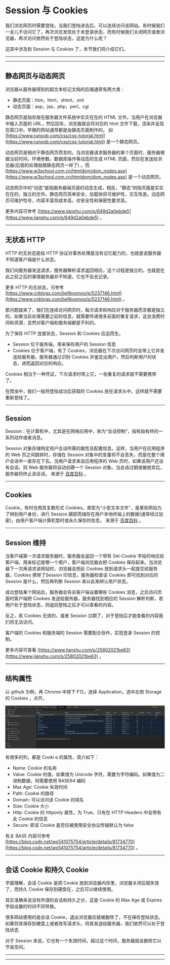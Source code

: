 # Session 与 Cookies

我们浏览网页时需要登陆，当我们登陆进去后，可以连续访问该网站。有时候我们一会儿不访问它了，再次浏览发现处于未登录状态，而有时候我们关闭网页或者浏览器，再次访问依然处于登陆状态，这是为什么呢？

这其中涉及到 Session 与 Cookies 了，本节我们将介绍它们。

---
---

## 静态网页与动态网页

浏览器从服务器得到的超文本标记文档的后缀通常有两大类：

* 静态页面：htm，html，shtml，xml
* 动态页面：asp，jsp，php，perl，cgi

静态网页是指存放在服务器文件系统中实实在在的 HTML 文件。当用户在浏览器中输入页面的 URL，然后回车，浏览器就会将对应的 html 文件下载，渲染并呈现在窗口中。早期的网站通常都是由静态页面制作的。
如 [https://www.runoob.com/css/css-tutorial.html](https://www.runoob.com/css/css-tutorial.html) 是一个静态网页。

动态网页是相对于静态网页而言的。当浏览器请求服务器的某个页面时，服务器根据当前时间，环境参数，数据库操作等动态的生成 HTML 页面，然后在发送给浏览器(后面的处理就跟静态网页一样了)
。而 [https://www.w3school.com.cn/htmldom/dom_nodes.asp](https://www.w3school.com.cn/htmldom/dom_nodes.asp) 是一个动态网页。

动态网页中的“动态”是指服务器端页面的动态生成，相反，“静态”则指页面是实实在在的，独立的文件。静态网页简单安全，加载快但可维护性，交互性差。动态网页可维护性号，内容丰富但成本高，对安全性和保密性要求高。

更多内容可参考 [https://www.jianshu.com/p/649d2a0ebde5](https://www.jianshu.com/p/649d2a0ebde5) 。

---

## 无状态 HTTP

HTTP 的无状态是指 HTTP 协议对事务处理是没有记忆能力的，也就是说服务器不知道客户端是什么状态。

我们向服务器发送请求，服务器解析请求返回相应，这个过程是独立的，也就是在此之前之后的事情服务器并不知道，它也不会去记录。

更多 HTTP 的无状态，可参考 [https://www.cnblogs.com/bellkosmos/p/5237146.html](https://www.cnblogs.com/bellkosmos/p/5237146.html)
。

那问题就来了，我们在连续访问网页时，每次请求和响应对于服务器而言都是独立的，如果当前处理需要之前的信息，就需要传递很多前面的重复请求，这会浪费时间和资源，显然对客户端和服务端都是不利的。

为了保存 HTTP 连接状态，Session 和 Cookies 应运而生。

* Session 位于服务端，用来保存用户的 Session 信息
* Cookies 位于客户端，有了 Cookies，浏览器在下次访问网页时会带上它并发送给服务器，服务器通过识别 Cookies 并鉴定出用户，然后判断用户的状态，进而返回对应的响应。

Cookies 相当于一种凭证，下次请求时带上它，一些重复的请求就不需要携带了。

在爬虫中，我们一般将登陆成功后获取的 Cookies 放在请求头中，这样就不需要重新登陆了。

---

## Session

Session：在计算机中，尤其是在网络应用中，称为“会话控制”，指有始有终的一系列动作或者消息。

Session 对象存储特定用户会话所需的属性及配置信息。这样，当用户在应用程序的 Web 页之间跳转时，存储在 Session 对象中的变量将不会丢失，而是在整个用户会话中一直存在下去。当用户请求来自应用程序的 Web
页时，如果该用户还没有会话，则 Web 服务器将自动创建一个 Session 对象。当会话过期或被放弃后，服务器将终止该会话。 来源于 [百度百科](https://baike.baidu.com/item/Session/479100)
。

---

## Cookies

Cookie，有时也用其复数形式 Cookies。类型为“小型文本文件”，是某些网站为了辨别用户身份，进行 Session 跟踪而储存在用户本地终端上的数据(通常经过加密)，由用户客户端计算机暂时或永久保存的信息。
来源于 [百度百科](https://baike.baidu.com/item/cookie/1119) 。

---

## Session 维持

当客户端第一次请求服务器时，服务器会返回一个带有 Set-Cookie 字段的响应给客户端，用来标记是哪一个用户，客户端浏览器会把 Cookies 保存起来。当浏览器下一次再请求该网站时，浏览器会把此 Cookies
放到请求头一起提交给服务器，Cookies 携带了Session ID信息，服务器检查该 Cookies 即可找到对应的 Session 是什么，然后再判断 Session 来以此来辨认用户状态。

成功登陆某个网站后，服务器会告诉客户端设置哪些 Cookies 消息，之后访问页面时客户端把 Cookies 发送给服务器，服务器找到相应的 Session 解析判断，若用户处于登陆状态，则返回登陆之后才可以查看的内容。

反之，若 Cookies 无效的，或者 Session 过期了，对于登陆后才能查看的内容我们将无法访问。

客户端的 Cookies 和服务端的 Session 需要配合协作，实现登录 Session 的控制。

更多内容可查看 [https://www.jianshu.com/p/25802021be63](https://www.jianshu.com/p/25802021be63) 。

---

## 结构属性

以 github 为例，再 Chrome 中按下 F12，选择 Application，选中左侧 Storage 的 Cookies ，点开。

![](../../images/Module_1/lecture_4_1.jpg)

有很多的列，都是 Cooki e 的属性，简介如下：

* Name: Cookie 的名称
* Value: Cookie 的值，如果值为 Unicode 字符，需要为字符编码。如果值为二进制数据，则需要使用 BASE64 编码
* Max Age: Cookie 失效时间
* Path: Cookie 的路径
* Domain: 可以访问该 Cookie 的域名
* Size: Cookie 大小
* Http: Cookie 的 httponly 属性，为 True，只有在 HTTP Headers 中会带有此 Cookie 的信息
* Secure: 即该 Cookie 是否仅被使用安全协议传输默认为 false

有关 BASE
内容可参考[https://blog.csdn.net/wo541075754/article/details/81734770](https://blog.csdn.net/wo541075754/article/details/81734770)
。

---

## 会话 Cookie 和持久 Cookie

字面理解，会话 Cookie 是把 Cookie 放到浏览器内存里，浏览器关闭后就失效了，而持久 Cookie 保存到硬盘在，之后可以继续使用。

其实准确来说没有所谓的会话和持久之分，这是 Cookie 的 Max Age 或 Expires 字段设置的时间不同导致。

很多网站使用的是会话 Cookie，退出浏览器后就被删除了，不在保存登陆状态，如果将其保存到硬盘上或者改写请求头，将其发送给服务器，我们依然可以处于登陆状态

对于 Session 来说，它也有一个失效时间，超过这个时间，服务器就会删除它以节省空间。

----
----
